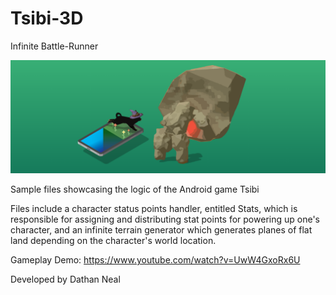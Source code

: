 # Tsibi-3D
Infinite Battle-Runner

![alt text](https://github.com/donevello123/Tsibi-3D/blob/main/image_2022-11-15_205050853.png?raw=true)

Sample files showcasing the logic of the Android game Tsibi

Files include a character status points handler, entitled Stats, which is responsible for assigning and distributing stat points for powering up one's character, and an infinite terrain generator which generates planes of flat land depending on the character's world location.


Gameplay Demo: https://www.youtube.com/watch?v=UwW4GxoRx6U

Developed by Dathan Neal
